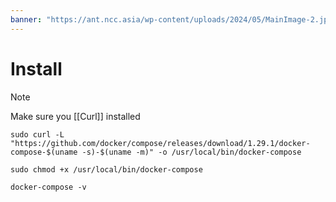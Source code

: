 ```yaml
---
banner: "https://ant.ncc.asia/wp-content/uploads/2024/05/MainImage-2.jpeg"
---
```

# Install

> [!note]
> Make sure you [[Curl]] installed

```shell
sudo curl -L "https://github.com/docker/compose/releases/download/1.29.1/docker-compose-$(uname -s)-$(uname -m)" -o /usr/local/bin/docker-compose
```

```shell
sudo chmod +x /usr/local/bin/docker-compose
```

```shell
docker-compose -v
```
